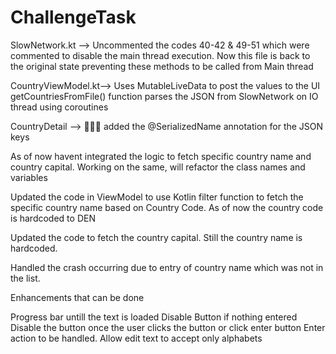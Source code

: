 # ChallengeTask

SlowNetwork.kt --> Uncommented the codes 40-42 & 49-51 which were commented to disable the main thread execution. Now this file is back to the original state preventing these methods to be called from Main thread

CountryViewModel.kt--> 
    Uses MutableLiveData to post the values to the UI
    getCountriesFromFile() function parses the JSON from SlowNetwork on IO thread using coroutines
    
    
CountryDetail --> 🤦🤦‍♂️ added the @SerializedName annotation for the JSON keys


As of now havent integrated the logic to fetch specific country name and country capital. Working on the same, will refactor the class names and variables


Updated the code in ViewModel to use Kotlin filter function to fetch the specific country name based on Country Code. As of now the country code is hardcoded to DEN

Updated the code to fetch the country capital. Still the country name is hardcoded.

Handled the crash occurring due to entry of country name which was not in the list.

Enhancements that can be done

Progress bar untill the text is loaded
Disable Button if nothing entered
Disable the button once the user clicks the button or click enter button
Enter action to be handled. 
Allow edit text to accept only alphabets
